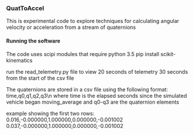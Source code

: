 ### QuatToAccel
This is experimental code to explore techniques for calculating angular velocity or acceleration from a stream of quaternions


#### Running the software
The code uses scipi modules that require python 3.5
   pip install scikit-kinematics
   
run the read_telemetry.py file to view 20 seconds of telemetry 30 seconds from the start of the csv file

The quaternions are stored in a csv file using the following format:
   time,q0,q1,q2,q3\n
where time is the elapsed seconds since the simulated vehicle began moving_average
and q0-q3 are the quaternion elements

example showing the first two rows:
0.016,-0.000000,1.000000,0.000000,-0.001002
0.037,-0.000000,1.000000,0.000000,-0.001002


